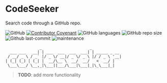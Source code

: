 # CodeSeeker

Search code through a GitHub repo.

![GitHub](https://img.shields.io/github/license/leugimkm/codeseeker)
[![Contributor Covenant](https://img.shields.io/badge/Contributor%20Covenant-2.0-4baaaa.svg)](./code_of_conduct.md)
![GitHub languages](https://img.shields.io/github/languages/top/leugimkm/codeseeker)
![GitHub repo size](https://img.shields.io/github/repo-size/leugimkm/codeseeker)
![Github last-commit](https://img.shields.io/github/last-commit/leugimkm/codeseeker)
![maintenance](https://img.shields.io/maintenance/yes/2022)

                   _                     _             
      ___ ___   __| | ___  ___  ___  ___| | _____ _ __ 
     / __/ _ \ / _` |/ _ \/ __|/ _ \/ _ \ |/ / _ \ '__|
    | (_| (_) | (_| |  __/\__ \  __/  __/   <  __/ |   
     \___\___/ \__,_|\___||___/\___|\___|_|\_\___|_|   
                                                       

> __**TODO**__: add more functionality